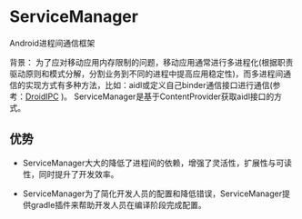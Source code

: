 # ServiceManager
Android进程间通信框架

背景： 为了应对移动应用内存限制的问题，移动应用通常进行多进程化(根据职责驱动原则和模式分解，分割业务到不同的进程中提高应用稳定性)，而多进程间通信的实现方式有多种方法，比如：aidl或定义自己binder通信接口进行通信(参考：[DroidIPC](https://github.com/devyok/DroidIPC) )。 ServiceManager是基于ContentProvider获取aidl接口的方式。

## 优势 ##


- ServiceManager大大的降低了进程间的依赖，增强了灵活性，扩展性与可读性，同时提升了开发效率。


- ServiceManager为了简化开发人员的配置和降低错误，ServiceManager提供gradle插件来帮助开发人员在编译阶段完成配置。
